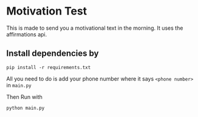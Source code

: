 # Motivation Test

This is made to send you a motivational text in the morning. It uses the affirmations api.

## Install dependencies by

`pip install -r requirements.txt`

All you need to do is add your phone number where it says `<phone number>` in `main.py`

Then Run with 

`python main.py`